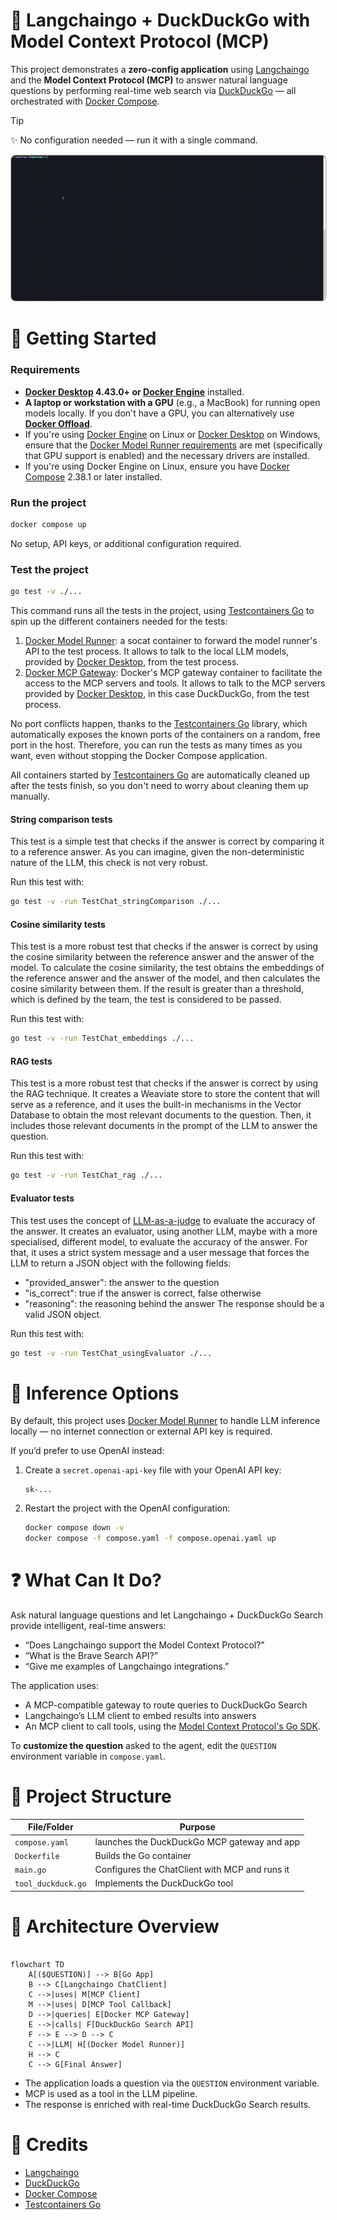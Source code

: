 # 🧠 Langchaingo + DuckDuckGo with Model Context Protocol (MCP)

This project demonstrates a **zero-config application** using [Langchaingo] and
the **Model Context Protocol (MCP)** to answer natural language questions by performing
real-time web search via [DuckDuckGo] — all orchestrated with [Docker Compose].

> [!Tip]
> ✨ No configuration needed — run it with a single command.

<p align="center">
  <img src="demo.gif"
       alt="Langchaingo DuckDuckGo Search Demo"
       style="border: 1px solid #ccc; border-radius: 8px;" />
</p>

# 🚀 Getting Started

### Requirements

+ **[Docker Desktop] 4.43.0+ or [Docker Engine]** installed.
+ **A laptop or workstation with a GPU** (e.g., a MacBook) for running open models locally. If you
  don't have a GPU, you can alternatively use **[Docker Offload]**.
+ If you're using [Docker Engine] on Linux or [Docker Desktop] on Windows, ensure that the
  [Docker Model Runner requirements] are met (specifically that GPU
  support is enabled) and the necessary drivers are installed.
+ If you're using Docker Engine on Linux, ensure you have [Docker Compose] 2.38.1 or later installed.

### Run the project

```sh
docker compose up
```

No setup, API keys, or additional configuration required.

### Test the project

```sh
go test -v ./...
```

This command runs all the tests in the project, using [Testcontainers Go] to spin up the different
containers needed for the tests:

1. [Docker Model Runner]: a socat container to forward the model runner's API to the test process.
It allows to talk to the local LLM models, provided by [Docker Desktop], from the test process.
2. [Docker MCP Gateway]: Docker's MCP gateway container to facilitate the access to the MCP servers and tools.
It allows to talk to the MCP servers provided by [Docker Desktop], in this case DuckDuckGo, from the test process.

No port conflicts happen, thanks to the [Testcontainers Go] library, which automatically exposes the known ports
of the containers on a random, free port in the host. Therefore, you can run the tests as many times as you want,
even without stopping the Docker Compose application.

All containers started by [Testcontainers Go] are automatically cleaned up after the tests finish,
so you don't need to worry about cleaning them up manually.

#### String comparison tests

This test is a simple test that checks if the answer is correct by comparing it to a reference answer.
As you can imagine, given the non-deterministic nature of the LLM, this check is not very robust.

Run this test with:

```sh
go test -v -run TestChat_stringComparison ./...
```

#### Cosine similarity tests

This test is a more robust test that checks if the answer is correct by using the cosine similarity
between the reference answer and the answer of the model. To calculate the cosine similarity,
the test obtains the embeddings of the reference answer and the answer of the model,
and then calculates the cosine similarity between them. If the result is greater than a threshold,
which is defined by the team, the test is considered to be passed.

Run this test with:

```sh
go test -v -run TestChat_embeddings ./...
```

#### RAG tests

This test is a more robust test that checks if the answer is correct by using the RAG technique.
It creates a Weaviate store to store the content that will serve as a reference, and it uses the built-in mechanisms
in the Vector Database to obtain the most relevant documents to the question. Then, it includes
those relevant documents in the prompt of the LLM to answer the question.

Run this test with:

```sh
go test -v -run TestChat_rag ./...
```

#### Evaluator tests

This test uses the concept of [LLM-as-a-judge] to evaluate the accuracy of the answer. It creates an evaluator,
using another LLM, maybe with a more specialised, different model, to evaluate the accuracy of the answer.
For that, it uses a strict system message and a user message that forces the LLM to return a JSON object
with the following fields:

+ "provided_answer": the answer to the question
+ "is_correct": true if the answer is correct, false otherwise
+ "reasoning": the reasoning behind the answer
The response should be a valid JSON object.

Run this test with:

```sh
go test -v -run TestChat_usingEvaluator ./...
```

# 🧠 Inference Options

By default, this project uses [Docker Model Runner] to handle LLM inference locally — no internet
connection or external API key is required.

If you’d prefer to use OpenAI instead:

1. Create a `secret.openai-api-key` file with your OpenAI API key:

    ```plaintext
    sk-...
    ```

2. Restart the project with the OpenAI configuration:

    ```sh
    docker compose down -v
    docker compose -f compose.yaml -f compose.openai.yaml up
    ```

# ❓ What Can It Do?

Ask natural language questions and let Langchaingo + DuckDuckGo Search provide intelligent, real-time answers:

+ “Does Langchaingo support the Model Context Protocol?”
+ “What is the Brave Search API?”
+ “Give me examples of Langchaingo integrations.”

The application uses:

+ A MCP-compatible gateway to route queries to DuckDuckGo Search
+ Langchaingo’s LLM client to embed results into answers
+ An MCP client to call tools, using the [Model Context Protocol's Go SDK].

To **customize the question** asked to the agent, edit the `QUESTION` environment variable in `compose.yaml`.

# 🧱 Project Structure

| **File/Folder**          | **Purpose**                                      |
| ------------------------ | ------------------------------------------------ |
| `compose.yaml`           | launches the DuckDuckGo MCP gateway and app |
| `Dockerfile`             | Builds the Go container                 |
| `main.go`                | Configures the ChatClient with MCP and runs it |
| `tool_duckduck.go`       | Implements the DuckDuckGo tool |

# 🔧 Architecture Overview

```mermaid

flowchart TD
    A[($QUESTION)] --> B[Go App]
    B --> C[Langchaingo ChatClient]
    C -->|uses| M[MCP Client]
    M -->|uses| D[MCP Tool Callback]
    D -->|queries| E[Docker MCP Gateway]
    E -->|calls| F[DuckDuckGo Search API]
    F --> E --> D --> C
    C -->|LLM| H[(Docker Model Runner)]
    H --> C
    C --> G[Final Answer]

```

+ The application loads a question via the `QUESTION` environment variable.
+ MCP is used as a tool in the LLM pipeline.
+ The response is enriched with real-time DuckDuckGo Search results.

# 📎 Credits

+ [Langchaingo]
+ [DuckDuckGo]
+ [Docker Compose]
+ [Testcontainers Go]

[DuckDuckGo]: https://duckduckgo.com
[Langchaingo]: https://github.com/tmc/langchaingo
[LLM-as-a-judge]: https://eugeneyan.com/writing/llm-evaluators/
[Testcontainers Go]: https://github.com/testcontainers/testcontainers-go
[Model Context Protocol's Go SDK]: https://github.com/modelcontextprotocol/go-sdk/
[Docker Compose]: https://github.com/docker/compose
[Docker Desktop]: https://www.docker.com/products/docker-desktop/
[Docker Engine]: https://docs.docker.com/engine/
[Docker Model Runner]: https://docs.docker.com/ai/model-runner/
[Docker MCP Gateway]: https://docs.docker.com/ai/mcp-gateway/
[Docker Model Runner requirements]: https://docs.docker.com/ai/model-runner/
[Docker Offload]: https://www.docker.com/products/docker-offload/
